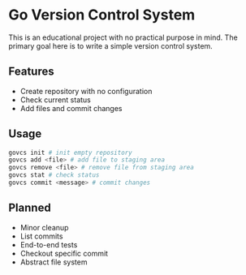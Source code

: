 # Go Version Control System

This is an educational project with no practical purpose in mind.
The primary goal here is to write a simple version control system.

## Features

- Create repository with no configuration
- Check current status
- Add files and commit changes

## Usage

```sh
govcs init # init empty repository
govcs add <file> # add file to staging area
govcs remove <file> # remove file from staging area
govcs stat # check status
govcs commit <message> # commit changes
```

## Planned

- Minor cleanup
- List commits
- End-to-end tests
- Checkout specific commit
- Abstract file system